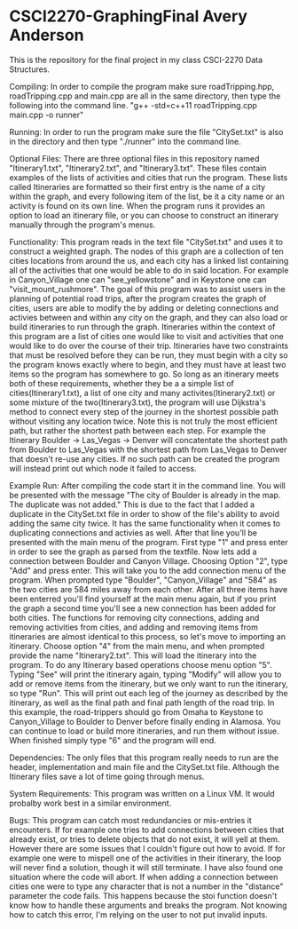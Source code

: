 # CSCI2270-GraphingFinal Avery Anderson
This is the repository for the final project in my class CSCI-2270 Data Structures.

Compiling:  In order to compile the program make sure roadTripping.hpp, roadTripping.cpp and main.cpp are all in the same directory, then type the following into the command line. 
	"g++ -std=c++11 roadTripping.cpp main.cpp -o runner"

Running:  In order to run the program make sure the file "CitySet.txt" is also in the directory and then type "./runner" into the command line.

Optional Files: There are three optional files in this repository named "Itinerary1.txt", "Itinerary2.txt", and "Itinerary3.txt". These files contain examples of the lists of activities and cities that run the program.  These lists called Itineraries are formatted so their first entry is the name of a city within the graph, and every following item of the list, be it a city name or an activity is found on its own line.  When the program runs it provides an option to load an itinerary file, or you can choose to construct an itinerary manually through the program's menus.

Functionality: This program reads in the text file "CitySet.txt" and uses it to construct a weighted graph. The nodes of this graph are a collection of ten cities locations from around the us, and each city has a linked list containing all of the activities that one would be able to do in said location.  For example in Canyon_Village one can "see_yellowstone" and in Keystone one can "visit_mount_rushmore".  The goal of this program was to assist users in the planning of potential road trips, after the program creates the graph of cities, users are able to modify the by adding or deleting connections and activies between and within any city on the graph, and they can also load or build itineraries to run through the graph.  Itineraries within the context of this program are a list of cities one would like to visit and activities that one would like to do over the course of their trip. Itineraries have two constraints that must be resolved before they can be run, they must begin with a city so the program knows exactly where to begin, and they must have at least two items so the program has somewhere to go.  So long as an itinerary meets both of these requirements, whether they be a a simple list of cities(Itinerary1.txt), a list of one city and many activites(Itinerary2.txt) or some mixture of the two(Itinerary3.txt), the program will use Dijkstra's method to connect every step of the journey in the shortest possible path without visiting any location twice.  Note this is not truly the most efficient path, but rather the shortest path between each step. For example the Itinerary Boulder -> Las_Vegas -> Denver will concatentate the shortest path from Boulder to Las_Vegas with the shortest path from Las_Vegas to Denver that doesn't re-use any cities.  If no such path can be created the program will instead print out which node it failed to access.

Example Run:  After compiling the code start it in the command line.  You will be presented with the message "The city of Boulder is already in the map. The duplicate was not added."  This is due to the fact that I added a duplicate in the CitySet.txt file in order to show of the file's ability to avoid adding the same city twice. It has the same functionality when it comes to duplicating connections and activies as well.  After that line you'll be presented with the main menu of the program.  First type "1" and press enter in order to see the graph as parsed from the textfile.  Now lets add a connection between Boulder and Canyon Village.  Choosing Option "2", type "Add" and press enter. This will take you to the add connection menu of the program. When prompted type "Boulder", "Canyon_Village" and "584" as the two cities are 584 miles away from each other. After all three items have been enterred you'll find yourself at the main menu again, but if you print the graph a second time you'll see a new connection has been added for both cities.  The functions for removing city connections, adding and removing activities from cities, and adding and removing items from itineraries are almost identical to this process, so let's move to importing an itinerary.  Choose option "4" from the main menu, and when prompted provide the name "Itinerary2.txt". This will load the itinerary into the program. To do any Itinerary based operations choose menu option "5".  Typing "See" will print the itinerary again, typing "Modify" will allow you to add or remove items from the itinerary, but we only want to run the itinerary, so type "Run". This will print out each leg of the journey as described by the itinerary, as well as the final path and final path length of the road trip. In this example, the road-trippers should go from Omaha to Keystone to Canyon_Village to Boulder to Denver before finally ending in Alamosa. You can continue to load or build more itineraries, and run them without issue. When finished simply type "6" and the program will end.

Dependencies:  The only files that this program really needs to run are the header, implementation and main file and the CitySet.txt file. Although the Itinerary files save a lot of time going through menus.

System Requirements: This program was written on a Linux VM. It would probalby work best in a similar environment.

Bugs:  This program can catch most redundancies or mis-entries it encounters.  If for example one tries to add connections between cities that already exist, or tries to delete objects that do not exist, it will yell at them.  However there are some issues that I couldn't figure out how to avoid.  If for example one were to mispell one of the activities in their itinerary, the loop will never find a solution, though it will still terminate. I have also found one situation where the code will abort.  If when adding a connection between cities one were to type any character that is not a number in the "distance" parameter the code fails. This happens because the stoi function doesn't know how to handle these arguments and breaks the program.  Not knowing how to catch this error, I'm relying on the user to not put invalid inputs.